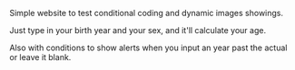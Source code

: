 Simple website to test conditional coding and dynamic images showings.

Just type in your birth year and your sex, and it'll calculate your age.

Also with conditions to show alerts when you input an year past the actual or leave it blank.
